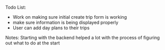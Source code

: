 Todo List:
 - Work on making sure initial create trip form is working
 - make sure information is being displayed properly
 - User can add day plans to their trips

 Notes: 
  Starting with the backend helped a lot with the process of figuring out what to do at the start